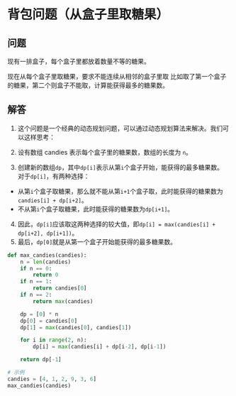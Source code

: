 # 背包问题（从盒子里取糖果）
## 问题

现有一排盒子，每个盒子里都放着数量不等的糖果。

现在从每个盒子里取糖果，要求不能连续从相邻的盒子里取
比如取了第一个盒子的糖果，第二个则盒子不能取，计算能获得最多的糖果数。
## 解答
1. 这个问题是一个经典的动态规划问题，可以通过动态规划算法来解决。我们可以这样思考：

2. 设有数组 candies 表示每个盒子里的糖果数，数组的长度为 `n`。
3. 创建新的数组`dp`，其中`dp[i]`表示从第`i`个盒子开始，能获得的最多糖果数。
对于`dp[i]`，有两种选择：
- 从第`i`个盒子取糖果，那么就不能从第`i+1`个盒子取，此时能获得的糖果数为`candies[i] + dp[i+2]`。
- 不从第`i`个盒子取糖果，此时能获得的糖果数为`dp[i+1]`。
4. 因此，`dp[i]`应该取这两种选择的较大值，即`dp[i] = max(candies[i] + dp[i+2], dp[i+1])`。
5. 最后，`dp[0]`就是从第一个盒子开始能获得的最多糖果数。
```python
def max_candies(candies):
    n = len(candies)
    if n == 0:
        return 0
    if n == 1:
        return candies[0]
    if n == 2:
        return max(candies)

    dp = [0] * n
    dp[0] = candies[0]
    dp[1] = max(candies[0], candies[1])

    for i in range(2, n):
        dp[i] = max(candies[i] + dp[i-2], dp[i-1])

    return dp[-1]

# 示例
candies = [4, 1, 2, 9, 3, 6]
max_candies(candies)
```

